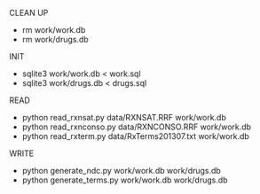 
CLEAN UP
* rm work/work.db
* rm work/drugs.db

INIT
* sqlite3 work/work.db < work.sql
* sqlite3 work/drugs.db < drugs.sql

READ
* python read_rxnsat.py data/RXNSAT.RRF work/work.db
* python read_rxnconso.py data/RXNCONSO.RRF work/work.db
* python read_rxterm.py data/RxTerms201307.txt work/work.db

WRITE
* python generate_ndc.py work/work.db work/drugs.db
* python generate_terms.py work/work.db work/drugs.db
